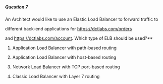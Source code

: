 ##### Question 7


An Architect would like to use an Elastic Load Balancer to forward traffic to

different back-end applications for https://dctlabs.com/orders

and https://dctlabs.com/account. Which type of ELB should be used?**


1. Application Load Balancer with path-based routing

2. Application Load Balancer with host-based routing

3. Network Load Balancer with TCP port-based routing

4. Classic Load Balancer with Layer 7 routing

